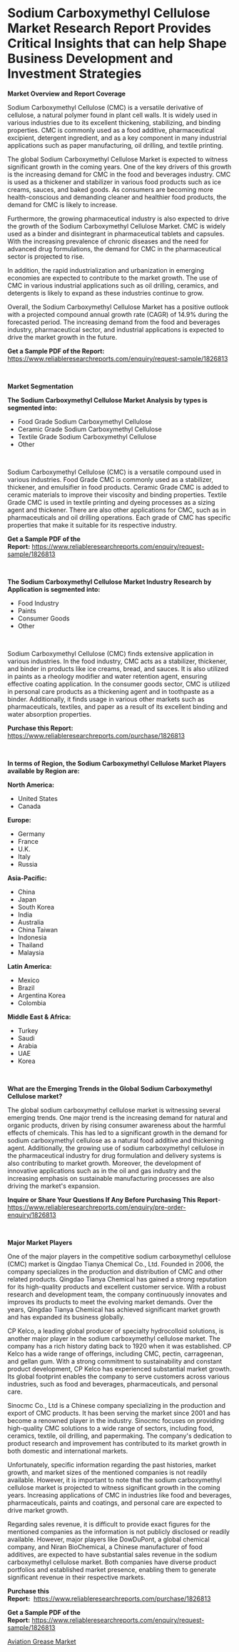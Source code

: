 <p><h1>Sodium Carboxymethyl Cellulose Market Research Report Provides Critical Insights that can help Shape Business Development and Investment Strategies</h1></p><p><strong>Market Overview and Report Coverage</strong></p>
<p><p>Sodium Carboxymethyl Cellulose (CMC) is a versatile derivative of cellulose, a natural polymer found in plant cell walls. It is widely used in various industries due to its excellent thickening, stabilizing, and binding properties. CMC is commonly used as a food additive, pharmaceutical excipient, detergent ingredient, and as a key component in many industrial applications such as paper manufacturing, oil drilling, and textile printing.</p><p>The global Sodium Carboxymethyl Cellulose Market is expected to witness significant growth in the coming years. One of the key drivers of this growth is the increasing demand for CMC in the food and beverages industry. CMC is used as a thickener and stabilizer in various food products such as ice creams, sauces, and baked goods. As consumers are becoming more health-conscious and demanding cleaner and healthier food products, the demand for CMC is likely to increase.</p><p>Furthermore, the growing pharmaceutical industry is also expected to drive the growth of the Sodium Carboxymethyl Cellulose Market. CMC is widely used as a binder and disintegrant in pharmaceutical tablets and capsules. With the increasing prevalence of chronic diseases and the need for advanced drug formulations, the demand for CMC in the pharmaceutical sector is projected to rise.</p><p>In addition, the rapid industrialization and urbanization in emerging economies are expected to contribute to the market growth. The use of CMC in various industrial applications such as oil drilling, ceramics, and detergents is likely to expand as these industries continue to grow.</p><p>Overall, the Sodium Carboxymethyl Cellulose Market has a positive outlook with a projected compound annual growth rate (CAGR) of 14.9% during the forecasted period. The increasing demand from the food and beverages industry, pharmaceutical sector, and industrial applications is expected to drive the market growth in the future.</p></p>
<p><strong>Get a Sample PDF of the Report:</strong> <a href="https://www.reliableresearchreports.com/enquiry/request-sample/1826813">https://www.reliableresearchreports.com/enquiry/request-sample/1826813</a></p>
<p>&nbsp;</p>
<p><strong>Market Segmentation</strong></p>
<p><strong>The Sodium Carboxymethyl Cellulose Market Analysis by types is segmented into:</strong></p>
<p><ul><li>Food Grade Sodium Carboxymethyl Cellulose</li><li>Ceramic Grade Sodium Carboxymethyl Cellulose</li><li>Textile Grade Sodium Carboxymethyl Cellulose</li><li>Other</li></ul></p>
<p>&nbsp;</p>
<p><p>Sodium Carboxymethyl Cellulose (CMC) is a versatile compound used in various industries. Food Grade CMC is commonly used as a stabilizer, thickener, and emulsifier in food products. Ceramic Grade CMC is added to ceramic materials to improve their viscosity and binding properties. Textile Grade CMC is used in textile printing and dyeing processes as a sizing agent and thickener. There are also other applications for CMC, such as in pharmaceuticals and oil drilling operations. Each grade of CMC has specific properties that make it suitable for its respective industry.</p></p>
<p><strong>Get a Sample PDF of the Report:</strong>&nbsp;<a href="https://www.reliableresearchreports.com/enquiry/request-sample/1826813">https://www.reliableresearchreports.com/enquiry/request-sample/1826813</a></p>
<p>&nbsp;</p>
<p><strong>The Sodium Carboxymethyl Cellulose Market Industry Research by Application is segmented into:</strong></p>
<p><ul><li>Food Industry</li><li>Paints</li><li>Consumer Goods</li><li>Other</li></ul></p>
<p>&nbsp;</p>
<p><p>Sodium Carboxymethyl Cellulose (CMC) finds extensive application in various industries. In the food industry, CMC acts as a stabilizer, thickener, and binder in products like ice creams, bread, and sauces. It is also utilized in paints as a rheology modifier and water retention agent, ensuring effective coating application. In the consumer goods sector, CMC is utilized in personal care products as a thickening agent and in toothpaste as a binder. Additionally, it finds usage in various other markets such as pharmaceuticals, textiles, and paper as a result of its excellent binding and water absorption properties.</p></p>
<p><strong>Purchase this Report:</strong>&nbsp; <a href="https://www.reliableresearchreports.com/purchase/1826813">https://www.reliableresearchreports.com/purchase/1826813</a></p>
<p>&nbsp;</p>
<p><strong>In terms of Region, the Sodium Carboxymethyl Cellulose Market Players available by Region are:</strong></p>
<p>
    <p> <strong> North America: </strong>
        <ul>
            <li>United States</li>
            <li>Canada</li>
        </ul>
        </p> 
    <p> <strong> Europe: </strong>
        <ul>
            <li>Germany</li>
            <li>France</li>
            <li>U.K.</li>
            <li>Italy</li>
            <li>Russia</li>
        </ul>
        </p> 
    <p> <strong> Asia-Pacific: </strong>
        <ul>
            <li>China</li>
            <li>Japan</li>
            <li>South Korea</li>
            <li>India</li>
            <li>Australia</li>
            <li>China Taiwan</li>
            <li>Indonesia</li>
            <li>Thailand</li>
            <li>Malaysia</li>
        </ul>
        </p> 
    <p> <strong> Latin America: </strong>
        <ul>
            <li>Mexico</li>
            <li>Brazil</li>
            <li>Argentina Korea</li>
            <li>Colombia</li>
        </ul>
        </p> 
    <p> <strong> Middle East & Africa: </strong>
        <ul>
            <li>Turkey</li>
            <li>Saudi</li>
            <li>Arabia</li>
            <li>UAE</li>
            <li>Korea</li>
        </ul>
    </p>
    </p>
<p>&nbsp;</p>
<p><strong>What are the Emerging Trends in the Global Sodium Carboxymethyl Cellulose market?</strong></p>
<p><p>The global sodium carboxymethyl cellulose market is witnessing several emerging trends. One major trend is the increasing demand for natural and organic products, driven by rising consumer awareness about the harmful effects of chemicals. This has led to a significant growth in the demand for sodium carboxymethyl cellulose as a natural food additive and thickening agent. Additionally, the growing use of sodium carboxymethyl cellulose in the pharmaceutical industry for drug formulation and delivery systems is also contributing to market growth. Moreover, the development of innovative applications such as in the oil and gas industry and the increasing emphasis on sustainable manufacturing processes are also driving the market's expansion.</p></p>
<p><strong>Inquire or Share Your Questions If Any Before Purchasing This Report</strong>- <a href="https://www.reliableresearchreports.com/enquiry/pre-order-enquiry/1826813">https://www.reliableresearchreports.com/enquiry/pre-order-enquiry/1826813</a></p>
<p>&nbsp;</p>
<p><strong>Major Market Players</strong></p>
<p><p>One of the major players in the competitive sodium carboxymethyl cellulose (CMC) market is Qingdao Tianya Chemical Co., Ltd. Founded in 2006, the company specializes in the production and distribution of CMC and other related products. Qingdao Tianya Chemical has gained a strong reputation for its high-quality products and excellent customer service. With a robust research and development team, the company continuously innovates and improves its products to meet the evolving market demands. Over the years, Qingdao Tianya Chemical has achieved significant market growth and has expanded its business globally.</p><p>CP Kelco, a leading global producer of specialty hydrocolloid solutions, is another major player in the sodium carboxymethyl cellulose market. The company has a rich history dating back to 1920 when it was established. CP Kelco has a wide range of offerings, including CMC, pectin, carrageenan, and gellan gum. With a strong commitment to sustainability and constant product development, CP Kelco has experienced substantial market growth. Its global footprint enables the company to serve customers across various industries, such as food and beverages, pharmaceuticals, and personal care.</p><p>Sinocmc Co., Ltd is a Chinese company specializing in the production and export of CMC products. It has been serving the market since 2001 and has become a renowned player in the industry. Sinocmc focuses on providing high-quality CMC solutions to a wide range of sectors, including food, ceramics, textile, oil drilling, and papermaking. The company's dedication to product research and improvement has contributed to its market growth in both domestic and international markets.</p><p>Unfortunately, specific information regarding the past histories, market growth, and market sizes of the mentioned companies is not readily available. However, it is important to note that the sodium carboxymethyl cellulose market is projected to witness significant growth in the coming years. Increasing applications of CMC in industries like food and beverages, pharmaceuticals, paints and coatings, and personal care are expected to drive market growth.</p><p>Regarding sales revenue, it is difficult to provide exact figures for the mentioned companies as the information is not publicly disclosed or readily available. However, major players like DowDuPont, a global chemical company, and Niran BioChemical, a Chinese manufacturer of food additives, are expected to have substantial sales revenue in the sodium carboxymethyl cellulose market. Both companies have diverse product portfolios and established market presence, enabling them to generate significant revenue in their respective markets.</p></p>
<p><strong>Purchase this Report:</strong>&nbsp;&nbsp;<a href="https://www.reliableresearchreports.com/purchase/1826813">https://www.reliableresearchreports.com/purchase/1826813</a></p>
<p></p>
<p><strong>Get a Sample PDF of the Report:</strong>&nbsp;<a href="https://www.reliableresearchreports.com/enquiry/request-sample/1826813">https://www.reliableresearchreports.com/enquiry/request-sample/1826813</a></p>
<p><p><a href="https://github.com/GroverBarry/Market-Research-Report-List-2/blob/main/aviation-grease-market.md">Aviation Grease Market</a></p></p>